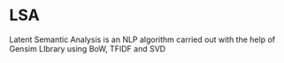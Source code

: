 # LSA
Latent Semantic Analysis is an NLP algorithm carried out with the help of Gensim LIbrary using BoW, TFIDF and SVD 
